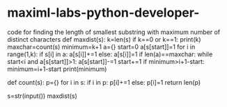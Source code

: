 # maximl-labs-python-developer-
code for finding the length of smallest substring with maximum number of distinct characters
def maxdist(s):
    k=len(s)
    if k==0 or k==1:
        print(k)
    maxchar=count(s)
    minimum=k+1
    a={}
    start=0
    a[s[start]]=1
    for i in range(1,k):
        if s[i] in a:
            a[s[i]]+=1
        else:
            a[s[i]]=1
        if len(a)==maxchar:
            while start<i and a[s[start]]>1:
                a[s[start]]-=1
                start+=1
            if minimum>i+1-start:
                minimum=i+1-start
    print(minimum)
 
    
def count(s):
    p={}
    for i in s:
        if i in p:
            p[i]+=1
        else:
            p[i]=1
    return len(p)
    
s=str(input())
maxdist(s)
